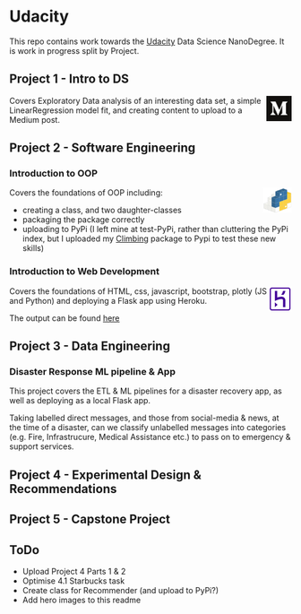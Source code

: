 # Udacity
This repo contains work towards the [Udacity](https://www.udacity.com/) Data Science NanoDegree.  It is work in progress split by Project.

## Project 1 - Intro to DS
<a href="https://medium.com/@paulgstubley/bored-games-c31340859bef?source=friends_link&sk=ed9a21aa4b75262a4a46b7dec87a9df6" target="_blank"><img alt="Medium logo" src="images/medium.png" align="right" height="45px"></a> Covers Exploratory Data analysis of an interesting data set, a simple LinearRegression model fit, and creating content to upload to a Medium post.

## Project 2 - Software Engineering
### Introduction to OOP
<a href="https://pypi.org/project/pgs-climbing/" target="_blank"><img alt="PyPi logo" src="images/pypi.png" align="right" height="45px"></a>
Covers the foundations of OOP including:
- creating a class, and two daughter-classes
- packaging the package correctly
- uploading to PyPi (I left mine at test-PyPi, rather than cluttering the PyPi index, but I uploaded my [Climbing](https://github.com/paul-stubley/Climbing) package to Pypi to test these new skills)

### Introduction to Web Development

<a href="https://pgs-ny-collisions.herokuapp.com/" target="_blank"><img alt="Heroku logo" src="images/heroku.jpg" align="right" height="45px"></a>
Covers the foundations of HTML, css, javascript, bootstrap, plotly (JS and Python) and deploying a Flask app using Heroku.

The output can be found [here](https://pgs-worldbank-app.herokuapp.com/)

## Project 3 - Data Engineering

### Disaster Response ML pipeline & App

This project covers the ETL & ML pipelines for a disaster recovery app, as well as deploying as a local Flask app.

Taking labelled direct messages, and those from social-media & news, at the time of a disaster, can we classify unlabelled messages into categories (e.g. Fire, Infrastrucure, Medical Assistance etc.) to pass on to emergency & support services.

## Project 4 - Experimental Design & Recommendations

## Project 5 - Capstone Project

## ToDo

- Upload Project 4 Parts 1 & 2
- Optimise 4.1 Starbucks task
- Create class for Recommender (and upload to PyPi?)
- Add hero images to this readme
